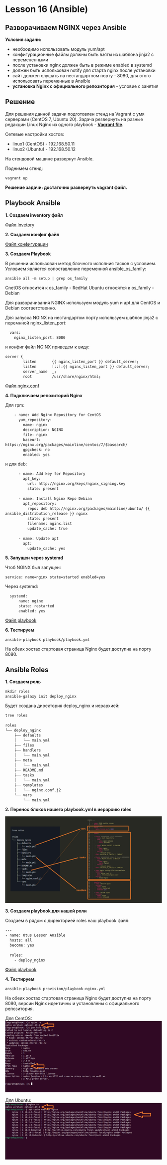 # Lesson 16 (Ansible)

## Разворачиваем NGINX через Ansible

**Условия задачи:**
* необходимо использовать модуль yum/apt
* конфигурационные файлы должны быть взяты из шаблона jinja2 с перемененными
* после установки nginx должен быть в режиме enabled в systemd
* должен быть использован notify для старта nginx после установки
* сайт должен слушать на нестандартном порту - 8080, для этого использовать переменные в Ansible
* **установка Nginx с официального репозитория** - условие с занятия

## Решение

Для решения данной задачи подготовлен стенд на Vagrant с умя серверами (CentOS 7, Ubuntu 20). Задача резвернуть на разные редакции Linux Nginx из одного playbook - **[Vagrant file](vagrantfile)**.

Сетевые настройки хостов:
* linux1 (CentOS) - 192.168.50.11
* linux2 (Ubuntu) - 192.168.50.12

На стендовой машине развернут Ansible.

Поднимем стенд:

```
vagrant up
```

**Решение задачи: достаточно развернуть vagrant файл.**


## Playbook Ansible

**1. Создаем inventory файл**

[Файл Invetory](playbook/invent)

**2. Создаем конфиг файл**

[Файл конфигурации](playbook/ansible.cfg)

**3. Создаем Playbook**

В решении использован метод блочного исполния тасков с условием. Условием является сопоставление переменной аnsible_os_family:

```
ansible all -m setup | grep os_family
```
CnetOS относится к os_family - RedHat
Ubuntu относятся к os_family - Debian

Для разворачивания NGINX используем модуль yum и apt для CentOS и Debian соответственно.

Для запуска NGINX на нестандартом порту используем шаблон jinja2 с перемнной nginx_listen_port:

```
  vars:
    nginx_listen_port: 8080
```
и конфиг файл NGINX приведем к виду:

```
server {
        listen       {{ nginx_listen_port }} default_server;
        listen       [::]:{{ nginx_listen_port }} default_server;
        server_name  _;
        root         /usr/share/nginx/html;
```

[Файл nginx.conf](playbook/nginx.conf.j2)


**4. Подключаем репозиторий Nginx**

Для rpm:
```
    - name: Add Nginx Repository for CentOS
      yum_repository:
        name: nginx
        description: NGINX
        file: nginx
        baseurl: https://nginx.org/packages/mainline/centos/7/$basearch/
        gpgcheck: no
        enabled: yes  
```
и для deb:

```
      - name: Add key for Repository
        apt_key:
          url: http://nginx.org/keys/nginx_signing.key
          state: present

      - name: Install Nginx Repo Debian
        apt_repository:
          repo: deb http://nginx.org/packages/mainline/ubuntu/ {{ ansible_distribution_release }} nginx
          state: present
          filename: nginx.list
          update_cache: true
      
      - name: Update apt 
        apt:
          update_cache: yes 

```

**5. Запущен через systemd**

Чтоб NGINX был запущен:

```
service: name=nginx state=started enabled=yes
```

Через systemd:

```
  systemd:
      name: nginx
      state: restarted
      enabled: yes
```

[Файл playbook](playbook/playbook.yml)

**6. Тестируем**

```
ansible-playbook playbook/playbook.yml
```

На обеих хостах стартовая страница Nginx будет доступна на порту 8080.

## Ansible Roles

**1. Создаем роль**

```
mkdir roles
ansible-galaxy init deploy_nginx
```

Будет создана директория deploy_nginx и иерархией:

```
tree roles

roles
└── deploy_nginx
    ├── defaults
    │   └── main.yml
    ├── files
    ├── handlers
    │   └── main.yml
    ├── meta
    │   └── main.yml
    ├── README.md
    ├── tasks
    │   └── main.yml
    ├── templates
    │   └── nginx.conf.j2
    └── vars
        └── main.yml

```

**2. Перенос блоков нашего playbook.yml в иерархию roles**

![Image Roles](images/1.jpg)

**3. Создаем playbook для нашей роли**


Создаем в рядом с директорией roles наш playbook файл:

```
---
- name: Otus Lesson Ansible
  hosts: all
  become: yes

  roles: 
    - deploy_nginx
```
[Файл playbook](provision/playbook-nginx.yml)

**4. Тестируем**

```
ansible-playbook provision/playbook-nginx.yml
``` 
На обеих хостах стартовая страница Nginx будет доступна на порту 8080, версии Nginx идентичны и установлены с официального репозитория. 

Для CentOS:
![Image Centos](images/2.jpg)

Для Ubuntu:
![Image Ubuntu](images/3.jpg)
